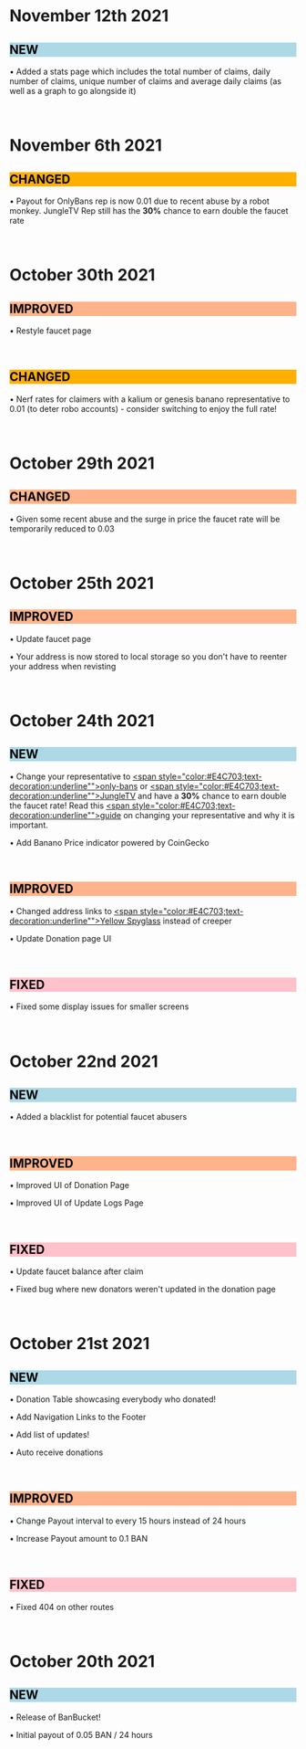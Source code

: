 # November 12th 2021

<h2 style="background-color:#ADD8E6;color:black">NEW</h2>

• Added a stats page which includes the total number of claims, daily number of claims,
unique number of claims and average daily claims (as well as a graph to go alongside it)

&nbsp;

# November 6th 2021

<h2 style="background-color:#FFAF00;color:black">CHANGED</h2>

• Payout for OnlyBans rep is now 0.01 due to recent abuse by a robot monkey. JungleTV Rep still has the 
**30%** chance to earn double the faucet rate

&nbsp;

# October 30th 2021

<h2 style="background-color:#ffb38a;color:black">IMPROVED</h2>

• Restyle faucet page

&nbsp;

<h2 style="background-color:#FFAF00;color:black">CHANGED</h2>

• Nerf rates for claimers with a kalium or genesis banano representative to 0.01 (to deter robo accounts) - consider switching to enjoy the full rate!

&nbsp;

# October 29th 2021

<h2 style="background-color:#ffb38a;color:black">CHANGED</h2>

• Given some recent abuse and the surge in price the faucet rate will be temporarily reduced to 0.03

&nbsp;

# October 25th 2021

<h2 style="background-color:#ffb38a;color:black">IMPROVED</h2>

• Update faucet page

• Your address is now stored to local storage so you don't have to reenter your address when revisting

&nbsp;

# October 24th 2021

<h2 style="background-color:#ADD8E6;color:black">NEW</h2>

• Change your representative to [<span style="color:#E4C703;text-decoration:underline"">only-bans</span>](https://www.yellowspyglass.com/account/ban_1on1ybanskzzsqize1477wximtkdzrftmxqtajtwh4p4tg1w6awn1hq677cp) or [<span style="color:#E4C703;text-decoration:underline"">JungleTV</span>](https://www.yellowspyglass.com/account/ban_19potasho7ozny8r1drz3u3hb3r97fw4ndm4hegdsdzzns1c3nobdastcgaa) and have a **30%** chance to earn double the faucet rate! Read this [<span style="color:#E4C703;text-decoration:underline"">guide</span>](https://jungletv.live/documents/badrepresentativehelp) on changing your representative and why it is important.

• Add Banano Price indicator powered by CoinGecko

&nbsp;

<h2 style="background-color:#ffb38a;color:black">IMPROVED</h2>

• Changed address links to [<span style="color:#E4C703;text-decoration:underline"">Yellow Spyglass</span>](https://yellowspyglass.com/) instead of creeper

• Update Donation page UI

&nbsp;

<h2 style="background-color:#ffc1cc;color:black">FIXED</h2>

• Fixed some display issues for smaller screens

&nbsp;

# October 22nd 2021

<h2 style="background-color:#ADD8E6;color:black">NEW</h2>

• Added a blacklist for potential faucet abusers

&nbsp;

<h2 style="background-color:#ffb38a;color:black">IMPROVED</h2>

• Improved UI of Donation Page

• Improved UI of Update Logs Page

&nbsp;

<h2 style="background-color:#ffc1cc;color:black">FIXED</h2>

• Update faucet balance after claim

• Fixed bug where new donators weren't updated in the donation page

&nbsp;

# October 21st 2021

<h2 style="background-color:#ADD8E6;color:black">NEW</h2>

• Donation Table showcasing everybody who donated!

• Add Navigation Links to the Footer

• Add list of updates!

• Auto receive donations

&nbsp;

<h2 style="background-color:#ffb38a;color:black">IMPROVED</h2>

• Change Payout interval to every 15 hours instead of 24 hours

• Increase Payout amount to 0.1 BAN

&nbsp;

<h2 style="background-color:#ffc1cc;color:black">FIXED</h2>

• Fixed 404 on other routes
  
&nbsp;

# October 20th 2021

<h2 style="background-color:#ADD8E6;color:black">NEW</h2>

• Release of BanBucket!
  
• Initial payout of 0.05 BAN / 24 hours
